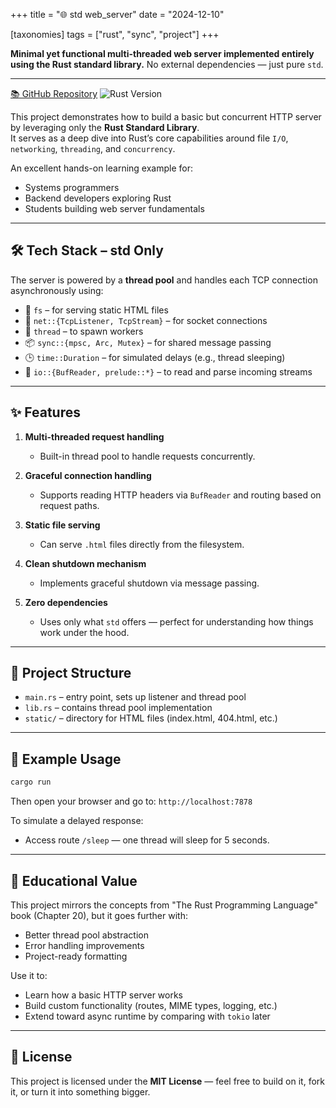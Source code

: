 +++
title = "🌐 std web_server"
date = "2024-12-10"

[taxonomies]
tags = ["rust", "sync", "project"]
+++

**Minimal yet functional multi-threaded web server implemented entirely using the Rust standard library.**
No external dependencies — just pure `std`.

<!-- more -->
---

[📚 GitHub Repository](https://github.com/maltsev-dev/raw_web_server)
![Rust Version](https://img.shields.io/badge/rust-1.83.0%20-green)

This project demonstrates how to build a basic but concurrent HTTP server by leveraging only the **Rust Standard Library**.  
It serves as a deep dive into Rust’s core capabilities around file `I/O`, `networking`, `threading`, and `concurrency`.  

An excellent hands-on learning example for:

* Systems programmers
* Backend developers exploring Rust
* Students building web server fundamentals

---

## 🛠 Tech Stack – std Only

The server is powered by a **thread pool** and handles each TCP connection asynchronously using:

* 📂 `fs` – for serving static HTML files
* 🔗 `net::{TcpListener, TcpStream}` – for socket connections
* 🧵 `thread` – to spawn workers
* 📦 `sync::{mpsc, Arc, Mutex}` – for shared message passing
* 🕒 `time::Duration` – for simulated delays (e.g., thread sleeping)
* 📖 `io::{BufReader, prelude::*}` – to read and parse incoming streams

---

## ✨ Features

1. **Multi-threaded request handling**

   * Built-in thread pool to handle requests concurrently.

2. **Graceful connection handling**

   * Supports reading HTTP headers via `BufReader` and routing based on request paths.

3. **Static file serving**

   * Can serve `.html` files directly from the filesystem.

4. **Clean shutdown mechanism**

   * Implements graceful shutdown via message passing.

5. **Zero dependencies**

   * Uses only what `std` offers — perfect for understanding how things work under the hood.

---

## 📂 Project Structure

* `main.rs` – entry point, sets up listener and thread pool
* `lib.rs` – contains thread pool implementation
* `static/` – directory for HTML files (index.html, 404.html, etc.)

---

## 🧪 Example Usage

```bash
cargo run
```

Then open your browser and go to:
`http://localhost:7878`

To simulate a delayed response:

* Access route `/sleep` — one thread will sleep for 5 seconds.

---

## 🧠 Educational Value

This project mirrors the concepts from "The Rust Programming Language" book (Chapter 20), but it goes further with:

* Better thread pool abstraction
* Error handling improvements
* Project-ready formatting

Use it to:

* Learn how a basic HTTP server works
* Build custom functionality (routes, MIME types, logging, etc.)
* Extend toward async runtime by comparing with `tokio` later

---

## 📄 License

This project is licensed under the **MIT License** — feel free to build on it, fork it, or turn it into something bigger.